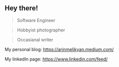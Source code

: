 ## Hey there!

> Software Engineer

> Hobbyist photographer

> Occasianal writer

My personal blog: https://arinmelikyan.medium.com/

My linkedIn page: https://www.linkedin.com/feed/
